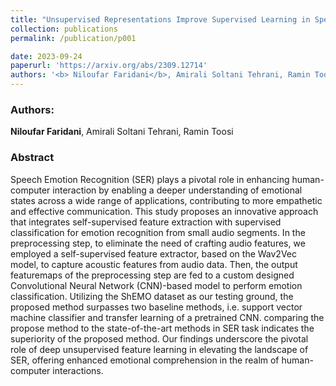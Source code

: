 ```yaml
---
title: "Unsupervised Representations Improve Supervised Learning in Speech Emotion Recognition"
collection: publications
permalink: /publication/p001

date: 2023-09-24
paperurl: 'https://arxiv.org/abs/2309.12714'
authors: '<b> Niloufar Faridani</b>, Amirali Soltani Tehrani, Ramin Toosi'
---
```


<h3> Authors: </h3>
<b> Niloufar Faridani</b>, Amirali Soltani Tehrani, Ramin Toosi

<h3> Abstract </h3>
Speech Emotion Recognition (SER) plays a pivotal role in enhancing human-computer interaction by enabling a deeper understanding of emotional states across a wide range of applications, contributing to more empathetic and effective communication. This study proposes an innovative approach that integrates self-supervised feature extraction with supervised classification for emotion recognition from small audio segments. In the preprocessing step, to eliminate the need of crafting audio features, we employed a self-supervised feature extractor, based on the Wav2Vec model, to capture acoustic features from audio data. Then, the output featuremaps of the preprocessing step are fed to a custom designed Convolutional Neural Network (CNN)-based model to perform emotion classification. Utilizing the ShEMO dataset as our testing ground, the proposed method surpasses two baseline methods, i.e. support vector machine classifier and transfer learning of a pretrained CNN. comparing the propose method to the state-of-the-art methods in SER task indicates the superiority of the proposed method. Our findings underscore the pivotal role of deep unsupervised feature learning in elevating the landscape of SER, offering enhanced emotional comprehension in the realm of human-computer interactions. 